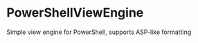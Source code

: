 PowerShellViewEngine
====================

Simple view engine for PowerShell, supports ASP-like formatting